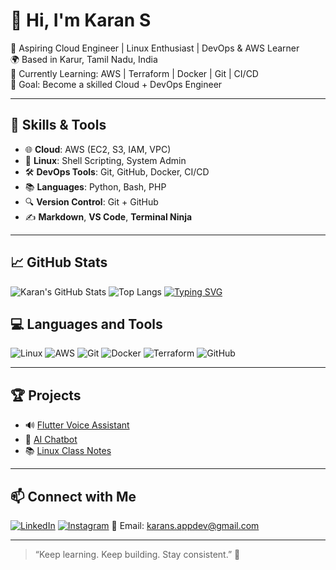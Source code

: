 # 👋 Hi, I'm Karan S

🚀 Aspiring Cloud Engineer | Linux Enthusiast | DevOps & AWS Learner  
🌍 Based in Karur, Tamil Nadu, India  
🧠 Currently Learning: AWS | Terraform | Docker | Git | CI/CD  
🎯 Goal: Become a skilled Cloud + DevOps Engineer  

---

## 🔧 Skills & Tools

- 🌐 **Cloud**: AWS (EC2, S3, IAM, VPC)
- 🐧 **Linux**: Shell Scripting, System Admin
- 🛠️ **DevOps Tools**: Git, GitHub, Docker, CI/CD
- 📚 **Languages**: Python, Bash, PHP
- 🔍 **Version Control**: Git + GitHub
- ✍️ **Markdown**, **VS Code**, **Terminal Ninja**

---

## 📈 GitHub Stats

![Karan's GitHub Stats](https://github-readme-stats.vercel.app/api?username=KaranPrince&show_icons=true&theme=radical)
![Top Langs](https://github-readme-stats.vercel.app/api/top-langs/?username=KaranPrince&layout=compact&theme=radical)
[![Typing SVG](https://readme-typing-svg.demolab.com?font=Fira+Code&pause=1000&center=true&vCenter=true&width=435&lines=Aspiring+Cloud+%26+DevOps+Engineer;Linux+%7C+AWS+%7C+Terraform+Learner;Open+to+Collaboration+and+Internship)](https://git.io/typing-svg)
## 💻 Languages and Tools

![Linux](https://img.shields.io/badge/Linux-FCC624?style=flat-square&logo=linux&logoColor=black)
![AWS](https://img.shields.io/badge/AWS-232F3E?style=flat-square&logo=amazon-aws&logoColor=white)
![Git](https://img.shields.io/badge/Git-F05032?style=flat-square&logo=git&logoColor=white)
![Docker](https://img.shields.io/badge/Docker-2496ED?style=flat-square&logo=docker&logoColor=white)
![Terraform](https://img.shields.io/badge/Terraform-7B42BC?style=flat-square&logo=terraform&logoColor=white)
![GitHub](https://img.shields.io/badge/GitHub-181717?style=flat-square&logo=github&logoColor=white)

---

## 🏆 Projects

- 🔊 [Flutter Voice Assistant](https://github.com/KaranPrince/FLUTTER_VOICE_FRIEND)
- 🤖 [AI Chatbot](https://github.com/KaranPrince/AI-CHATBOT)
- 📚 [Linux Class Notes](https://github.com/KaranPrince/Linux-Notes)

---

## 📫 Connect with Me

[![LinkedIn](https://img.shields.io/badge/LinkedIn-blue?style=flat-square&logo=linkedin&logoColor=white)](https://www.linkedin.com/in/karan-flutterdev)
[![Instagram](https://img.shields.io/badge/Instagram-E4405F?style=flat-square&logo=instagram&logoColor=white)](https://www.instagram.com/king.karan.22/)
📧 Email: karans.appdev@gmail.com

---

> “Keep learning. Keep building. Stay consistent.” 🚀

